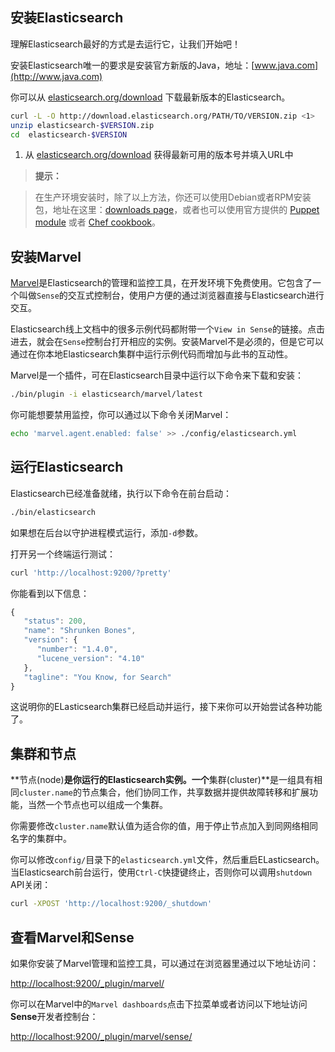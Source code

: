 ## 安装Elasticsearch

理解Elasticsearch最好的方式是去运行它，让我们开始吧！

安装Elasticsearch唯一的要求是安装官方新版的Java，地址：[www.java.com](http://www.java.com)

你可以从 [elasticsearch.org/download](http://www.elasticsearch.org/download/) 下载最新版本的Elasticsearch。

```bash
curl -L -O http://download.elasticsearch.org/PATH/TO/VERSION.zip <1>
unzip elasticsearch-$VERSION.zip
cd  elasticsearch-$VERSION
```
1. 从 [elasticsearch.org/download](http://www.elasticsearch.org/download/) 获得最新可用的版本号并填入URL中

>**提示：**

>在生产环境安装时，除了以上方法，你还可以使用Debian或者RPM安装包，地址在这里：[downloads page](http://www.elasticsearch.org/downloads)，或者也可以使用官方提供的 [Puppet module](https://github.com/elasticsearch/puppet-elasticsearch) 或者
[Chef cookbook](https://github.com/elasticsearch/cookbook-elasticsearch)。

## 安装Marvel

[Marvel](http://www.elasticsearch.com/marvel)是Elasticsearch的管理和监控工具，在开发环境下免费使用。它包含了一个叫做`Sense`的交互式控制台，使用户方便的通过浏览器直接与Elasticsearch进行交互。

Elasticsearch线上文档中的很多示例代码都附带一个`View in Sense`的链接。点击进去，就会在`Sense`控制台打开相应的实例。安装Marvel不是必须的，但是它可以通过在你本地Elasticsearch集群中运行示例代码而增加与此书的互动性。

Marvel是一个插件，可在Elasticsearch目录中运行以下命令来下载和安装：

```bash
./bin/plugin -i elasticsearch/marvel/latest
```

你可能想要禁用监控，你可以通过以下命令关闭Marvel：

```bash
echo 'marvel.agent.enabled: false' >> ./config/elasticsearch.yml
```

## 运行Elasticsearch

Elasticsearch已经准备就绪，执行以下命令在前台启动：

```bash
./bin/elasticsearch
```
如果想在后台以守护进程模式运行，添加`-d`参数。

打开另一个终端运行测试：

```bash
curl 'http://localhost:9200/?pretty'
```

你能看到以下信息：

```javascript
{
   "status": 200,
   "name": "Shrunken Bones",
   "version": {
      "number": "1.4.0",
      "lucene_version": "4.10"
   },
   "tagline": "You Know, for Search"
}
```
这说明你的ELasticsearch集群已经启动并运行，接下来你可以开始尝试各种功能了。

## 集群和节点

**节点(node)**是你运行的Elasticsearch实例。一个**集群(cluster)**是一组具有相同`cluster.name`的节点集合，他们协同工作，共享数据并提供故障转移和扩展功能，当然一个节点也可以组成一个集群。

你需要修改`cluster.name`默认值为适合你的值，用于停止节点加入到同网络相同名字的集群中。

你可以修改`config/`目录下的`elasticsearch.yml`文件，然后重启ELasticsearch。当Elasticsearch前台运行，使用`Ctrl-C`快捷键终止，否则你可以调用`shutdown` API关闭：

```bash
curl -XPOST 'http://localhost:9200/_shutdown'
```

## 查看Marvel和Sense

如果你安装了Marvel管理和监控工具，可以通过在浏览器里通过以下地址访问：

[http://localhost:9200/_plugin/marvel/](http://localhost:9200/_plugin/marvel/)

你可以在Marvel中的`Marvel dashboards`点击下拉菜单或者访问以下地址访问**Sense**开发者控制台：

[http://localhost:9200/_plugin/marvel/sense/](http://localhost:9200/_plugin/marvel/sense/)
